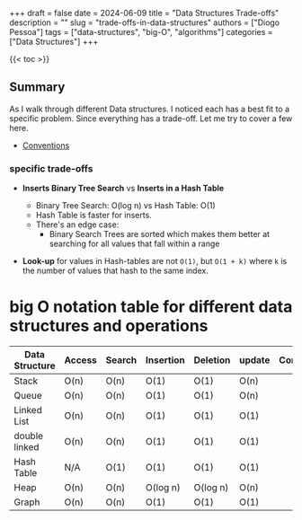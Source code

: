 +++
draft = false
date = 2024-06-09
title = "Data Structures Trade-offs"
description = ""
slug = "trade-offs-in-data-structures"
authors = ["Diogo Pessoa"]
tags = ["data-structures", "big-O", "algorithms"]
categories = ["Data Structures"]
+++


{{< toc >}}

## Summary

As I walk through different Data structures. I noticed each has a best fit to a specific
problem. Since everything has a trade-off. Let me try to cover a few here.

- [Conventions](https://diogo-pessoa.github.io/posts/conventions)

### specific trade-offs

* **Inserts Binary Tree Search** vs **Inserts in a Hash Table**

    - Binary Tree Search: O(log n) vs Hash Table: O(1)
    - Hash Table is faster for inserts.
    - There's an edge case:
        - Binary Search Trees are sorted which makes them better at searching for all
          values that fall within a range
* **Look-up** for values in Hash-tables are not `O(1)`, but `O(1 + k)` where `k` is the
  number of values that hash to the same index.

# big O notation table for different data structures and operations

| Data Structure | Access | Search | Insertion | Deletion | update | Comments |
|----------------|--------|--------|-----------|----------|--------|----------|
| Stack          | O(n)   | O(n)   | O(1)      | O(1)     | O(n)   |          |
| Queue          | O(n)   | O(n)   | O(1)      | O(1)     | O(n)   |          |
| Linked List    | O(n)   | O(n)   | O(1)      | O(1)     | O(1)   |          |
| double linked  | O(n)   | O(n)   | O(1)      | O(1)     | O(1)   |          |
| Hash Table     | N/A    | O(1)   | O(1)      | O(1)     | O(1)   |          |
| Heap           | O(n)   | O(n)   | O(log n)  | O(log n) | O(n)   |          |
| Graph          | O(n)   | O(n)   | O(1)      | O(1)     | O(1)   |          |
